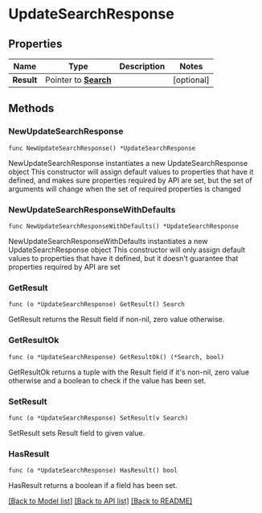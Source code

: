 # UpdateSearchResponse

## Properties

Name | Type | Description | Notes
------------ | ------------- | ------------- | -------------
**Result** | Pointer to [**Search**](Search.md) |  | [optional] 

## Methods

### NewUpdateSearchResponse

`func NewUpdateSearchResponse() *UpdateSearchResponse`

NewUpdateSearchResponse instantiates a new UpdateSearchResponse object
This constructor will assign default values to properties that have it defined,
and makes sure properties required by API are set, but the set of arguments
will change when the set of required properties is changed

### NewUpdateSearchResponseWithDefaults

`func NewUpdateSearchResponseWithDefaults() *UpdateSearchResponse`

NewUpdateSearchResponseWithDefaults instantiates a new UpdateSearchResponse object
This constructor will only assign default values to properties that have it defined,
but it doesn't guarantee that properties required by API are set

### GetResult

`func (o *UpdateSearchResponse) GetResult() Search`

GetResult returns the Result field if non-nil, zero value otherwise.

### GetResultOk

`func (o *UpdateSearchResponse) GetResultOk() (*Search, bool)`

GetResultOk returns a tuple with the Result field if it's non-nil, zero value otherwise
and a boolean to check if the value has been set.

### SetResult

`func (o *UpdateSearchResponse) SetResult(v Search)`

SetResult sets Result field to given value.

### HasResult

`func (o *UpdateSearchResponse) HasResult() bool`

HasResult returns a boolean if a field has been set.


[[Back to Model list]](../README.md#documentation-for-models) [[Back to API list]](../README.md#documentation-for-api-endpoints) [[Back to README]](../README.md)


